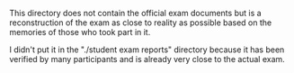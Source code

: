 This directory does not contain the official exam documents but is a reconstruction of the exam as close to reality as possible based on the memories of those who took part in it.

I didn't put it in the "./student exam reports" directory because it has been verified by many participants and is already very close to the actual exam.
